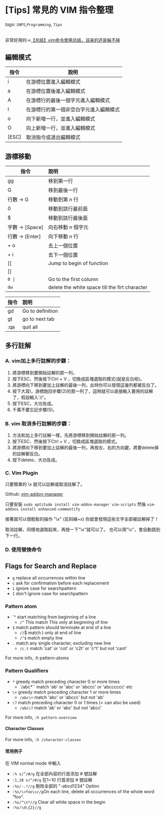 # [Tips] 常見的 VIM 指令整理

###### tags: `SNPS`,`Programming`, `Tips`

非常好用的->[【总结】vim命令使用总结，该来的还是躲不掉](https://zhuanlan.zhihu.com/p/607513080)

## 編輯模式

 | 指令  | 說明                                   |
 | ----- | -------------------------------------- |
 | i     | 在游標位置進入編輯模式                 |
 | a     | 在游標位置後進入編輯模式               |
 | A     | 在游標行的最後一個字元進入編輯模式     |
 | I     | 在游標行的第一個非空白字元進入編輯模式 |
 | o     | 向下新增一行，並進入編輯模式           |
 | O     | 向上新增一行，並進入編輯模式           |
 | [ESC] | 取消指令或退出編輯模式                 |

## 游標移動

| 指令           | 說明                                           |
| -------------- | :--------------------------------------------- |
| gg             | 移到第一行                                     |
| G              | 移到最後一行                                   |
| 行數 → G       | 移動到第 n 行                                  |
| 0              | 移動到該行最前面                               |
| $              | 移動到該行最後面                               |
| 字數 → [Space] | 向右移動 n 個字元                              |
| 行數 → [Enter] | 向下移動 n 行                                  |
| <ctrl> + o     | 去上一個位置                                   |
| <ctrl> + i     | 去下一個位置                                   |
| [[             | Jump to begin of function                      |
| ]]             |                                                |
| `0 \|`          | Go to the first column                         |
| `dw`           | delete the white space till the firt character |

| 指令 | 說明             |
| ---- |:---------------- |
| gd   | Go to definition |
| gt   | go to next tab   |
|:qa   | quit all         |


## 多行註解

### A. vim加上多行註解的步驟：

1. 將游標移到要開始註解的那一列。
2. 按下ESC、然後按下Ctrl + V ，切換成區塊選取的模式(就是反白啦)。
3. 將游標向下移到要加上註解的最後一列，此時你可以發現這幾列都被反白了。
4. 按下大寫I，游標跑回步驟(2)的那一列了，這時就可以直接輸入要用的註解了，假設輸入'//'。
5. 按下ESC，大功告成。
6. 千萬不要忘記步驟(5)。

### B. vim 取消多行註解的步驟：

1. 方法和加上多行註解一樣，先將游標移到開始註解的那一列。
2. 按下ESC、然後按下Ctrl + V ，切換成區塊選取的模式。
3. 將游標向下移到要加上註解的最後一列，再按左、右的方向鍵，將要delete掉的註解都反白。
4. 按下delete，大功告成。

### C. Vim Plugin

只要簡單的 \x 就可以註解或取消註解了。

Github: [vim-addon-manager ](https://github.com/MarcWeber/vim-addon-manager)

只要安裝
`sudo aptitude install vim-addon-manager vim-scripts`
然後
`vim-addons install enhanced-commentify`  
  
接著就可以很輕鬆的操作
"\x" (反斜線+x)
你就會發現這些文字全部被註解掉了！

取消註解，同樣地選取起來，再按一下"\x"就可以了。
也可以用"\c"，會自動跳到下一行。

### D. 使用替換命令

## Flags for Search and Replace

* `g` replace all occurrences within line
* `c` ask for confirmation before each replacement
* `i` ignore case for searchpattern
* `I` don't ignore case for searchpattern

### Pattern atom

* `^ start matching from beginning of a line
  * `/^` This match This only at beginning of line
* `$` match pattern should terminate at end of a line
  * `/)`$ match ) only at end of line
  * `/^$` match empty line
* `.` match any single character, excluding new line
  * `/c.t` match 'cat' or 'cot' or 'c2t' or 'c^t' but not 'cant'

For more info, :h pattern-atoms

### Pattern Qualifiers

* `*` greedy match preceding character 0 or more times
  * `/abc*`` match 'ab' or 'abc' or 'abccc' or 'abcccccc' etc
* `\+` greedy match preceding character 1 or more times
  * `/abc\+` match 'abc' or 'abccc' but not 'ab'
* `\?` match preceding character 0 or 1 times (\= can also be used)
  * `/abc\?` match 'ab' or 'abc' but not 'abcc'

For more info, `:h pattern-overview`

#### Character Classes

For more info, `:h /character-classes`

#### 常用例子

在 VIM normal mode 中輸入

* `:% s/^/#/g`   在全部內容的行首添加 # 號註解 
* `:1,10 s/^/#/g`   在1~10 行首添加 # 號註解
* `:%s/-.*//g` 刪除全部的 "-abcd1234" Option
* `:%s/\<foo\>//g`On each line, delete all occurrences of the whole word "foo".
* `:%s/^\s*//g` Clear all white space in the begin
* `:%s/\d\{2}//g`
